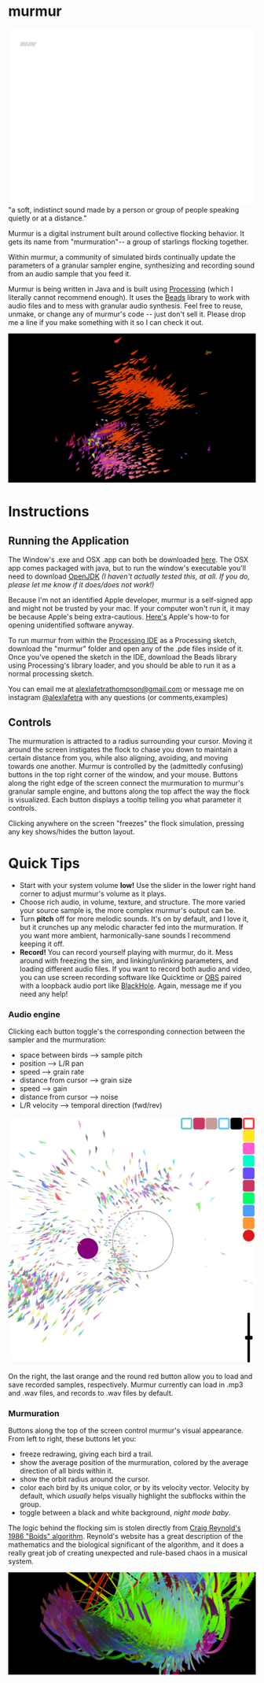 # murmur
![Murmur Logo](/resources/images/murmur_logo.svg)
 "a soft, indistinct sound made by a person or group of people speaking quietly or at a distance."
 
 Murmur is a digital instrument built around collective flocking behavior. It gets its name from "murmuration"-- a group of starlings flocking together.
 
Within murmur, a community of simulated birds continually update the parameters of a granular sampler engine, synthesizing and recording sound from an audio sample that you feed it.
 
 Murmur is being written in Java and is built using [Processing](https://processing.org/) (which I literally cannot recommend enough). It uses the [Beads](http://www.beadsproject.net/) library to work with audio files and to mess with granular audio synthesis. Feel free to reuse, unmake, or change any of murmur's code -- just don't sell it. Please drop me a line if you make something with it so I can check it out.
 
  ![An image of murmur in-action](/resources/images/img1_header.png)
 
 # Instructions
 ## Running the Application
 The Window's .exe and OSX .app can both be downloaded [here](https://drive.google.com/drive/folders/1RTlT_pMIr7A4LObX3EDhMFMRy6rMbsHC?usp=share_link).
 The OSX app comes packaged with java, but to run the window's executable you'll need to download [OpenJDK](https://jdk.java.net/) *(I haven't actually tested this, at all. If you do, please let me know if it does/does not work!)*
 
 Because I'm not an identified Apple developer, murmur is a self-signed app and might not be trusted by your mac. If your computer won't run it, it may be because Apple's being extra-cautious. [Here's](https://support.apple.com/guide/mac-help/open-a-mac-app-from-an-unidentified-developer-mh40616/mac) Apple's how-to for opening unidentified software anyway.
 
 To run murmur from within the [Processing IDE](https://processing.org/download) as a Processing sketch, download the "murmur" folder and open any of the .pde files inside of it.  Once you've opened the sketch in the IDE, download the Beads library using Processing's library loader, and you should be able to run it as a normal processing sketch.
 
 You can email me at alexlafetrathompson@gmail.com or message me on instagram [@alexlafetra](https://www.instagram.com/alexlafetra/) with any questions (or comments,examples)
 
 ## Controls
 The murmuration is attracted to a radius surrounding your cursor. Moving it around the screen instigates the flock to chase you down to maintain a certain distance from you, while also aligning, avoiding, and moving towards one another.
  Murmur is controlled by the (admittedly confusing) buttons in the top right corner of the window, and your mouse. Buttons along the right edge of the screen connect the murmuration to murmur's granular sample engine, and buttons along the top affect the way the flock is visualized. Each button displays a tooltip telling you what parameter it controls.
 
 Clicking anywhere on the screen "freezes" the flock simulation, pressing any key shows/hides the button layout.
 
 # Quick Tips
 - Start with your system volume **low!** Use the slider in the lower right hand corner to adjust murmur's volume as it plays.
 - Choose rich audio, in volume, texture, and structure. The more varied your source sample is, the more complex murmur's output can be.
 - Turn **pitch** off for more melodic sounds. It's on by default, and I love it, but it crunches up any melodic character fed into the murmuration. If you want more ambient, harmonically-sane sounds I recommend keeping it off.
 - **Record!** You can record yourself playing with murmur, do it. Mess around with freezing the sim, and linking/unlinking parameters, and loading different audio files. If you want to record both audio and video, you can use screen recording software like Quicktime or [OBS](https://obsproject.com/) paired with a loopback audio port like [BlackHole](https://github.com/ExistentialAudio/BlackHole). Again, message me if you need any help!
 
 ### Audio engine
  Clicking each button toggle's the corresponding connection between the sampler and the murmuration:
 - space between birds --> sample pitch
 - position --> L/R pan
 - speed --> grain rate
 - distance from cursor --> grain size
 - speed --> gain
 - distance from cursor --> noise
 - L/R velocity --> temporal direction (fwd/rev)

 ![An image of murmur's controls](/resources/images/img4.png)

On the right, the last orange and the round red button allow you to load and save recorded samples, respectively. Murmur currently can load in .mp3 and .wav files, and records to .wav files by default.

### Murmuration
Buttons along the top of the screen control murmur's visual appearance. From left to right, these buttons let you:
- freeze redrawing, giving each bird a trail.
- show the average position of the murmuration, colored by the average direction of all birds within it.
- show the orbit radius around the cursor.
- color each bird by its unique color, or by its velocity vector. Velocity by default, which *usually* helps visually highlight the subflocks within the group.
- toggle between a black and white background, *_night mode baby_*.

The logic behind the flocking sim is stolen directly from [Craig Reynold's 1986 "Boids" algorithm](https://www.red3d.com/cwr/boids/). Reynold's website has a great description of the mathematics and the biological significant of the algorithm, and it does a really great job of creating unexpected and rule-based chaos in a musical system.
 
 ![A Pretty Pic](/resources/images/img2_header.png)

